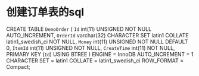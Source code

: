 # 创建订单表的sql
CREATE TABLE `DemoOrder`  (
  `Id` int(11) UNSIGNED NOT NULL AUTO_INCREMENT,
  `OrderId` varchar(32) CHARACTER SET latin1 COLLATE latin1_swedish_ci NOT NULL,
  `Money` int(11) UNSIGNED NOT NULL DEFAULT 0,
  `ItemId` int(11) UNSIGNED NOT NULL,
  `CreateTime` int(11) NOT NULL,
  PRIMARY KEY (`Id`) USING BTREE
) ENGINE = InnoDB AUTO_INCREMENT = 1 CHARACTER SET = latin1 COLLATE = latin1_swedish_ci ROW_FORMAT = Compact;
